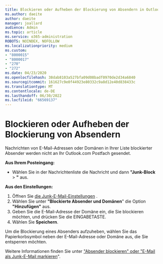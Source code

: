 ```yaml
---
title: Blockieren oder Aufheben der Blockierung von Absendern in Outlook.com
ms.author: daeite
author: daeite
manager: joallard
audience: Admin
ms.topic: article
ms.service: o365-administration
ROBOTS: NOINDEX, NOFOLLOW
ms.localizationpriority: medium
ms.custom:
- "8000015"
- "8000017"
- "270"
- "272"
ms.date: 04/23/2020
ms.openlocfilehash: 38dab8103a527bfa09d08badf0970de2d34a6840
ms.sourcegitcommit: 161627c9e0f44923e80332c9a8d12e40d838433c
ms.translationtype: MT
ms.contentlocale: de-DE
ms.lasthandoff: 06/30/2022
ms.locfileid: "66569137"
---
```

# <a name="block-or-unblock-senders"></a>Blockieren oder Aufheben der Blockierung von Absendern

Nachrichten von E-Mail-Adressen oder Domänen in Ihrer Liste blockierter Absender werden nicht an Ihr Outlook.com Postfach gesendet.

**Aus Ihrem Posteingang:**

- Wählen Sie in der Nachrichtenliste die Nachricht und dann **"Junk-Block** > **"** aus.

**Aus den Einstellungen:**

1. Öffnen Sie [die Junk-E-Mail-Einstellungen](https://outlook.live.com/mail/options/mail/junkEmail) .
2. Wählen Sie unter **"Blockierte Absender und Domänen**" die Option **"Hinzufügen"** aus.
3. Geben Sie die E-Mail-Adresse der Domäne ein, die Sie blockieren möchten, und drücken Sie die EINGABETASTE.
4. Wählen Sie **Speichern**.

Um die Blockierung eines Absenders aufzuheben, wählen Sie das Papierkorbsymbol neben der E-Mail-Adresse oder Domäne aus, die Sie entsperren möchten.

Weitere Informationen finden Sie unter ["Absender blockieren" oder "E-Mail als Junk-E-Mail markieren](https://support.microsoft.com/office/block-senders-or-mark-email-as-junk-in-outlook-com-a3ece97b-82f8-4a5e-9ac3-e92fa6427ae4)".